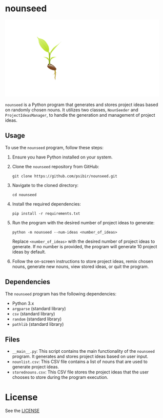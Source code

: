 # nounseed

![logo](/nounseed_logo.png)

`nounseed` is a Python program that generates and stores project ideas based on randomly chosen nouns. It utilizes two classes, `NounSeeder` and `ProjectIdeasManager`, to handle the generation and management of project ideas.

## Usage

To use the `nounseed` program, follow these steps:

1. Ensure you have Python installed on your system.
2. Clone the `nounseed` repository from GitHub:

   ```shell
   git clone https://github.com/psibir/nounseed.git
   ```

3. Navigate to the cloned directory:

   ```shell
   cd nounseed
   ```

4. Install the required dependencies:

   ```shell
   pip install -r requirements.txt
   ```

5. Run the program with the desired number of project ideas to generate:

   ```shell
   python -m nounseed --num-ideas <number_of_ideas>
   ```

   Replace `<number_of_ideas>` with the desired number of project ideas to generate. If no number is provided, the program will generate 10 project ideas by default.

6. Follow the on-screen instructions to store project ideas, remix chosen nouns, generate new nouns, view stored ideas, or quit the program.

## Dependencies

The `nounseed` program has the following dependencies:

- Python 3.x
- `argparse` (standard library)
- `csv` (standard library)
- `random` (standard library)
- `pathlib` (standard library)

## Files

- `__main__.py`: This script contains the main functionality of the `nounseed` program. It generates and stores project ideas based on user input.
- `nounlist.csv`: This CSV file contains a list of nouns that are used to generate project ideas.
- `storednouns.csv`: This CSV file stores the project ideas that the user chooses to store during the program execution.

# License

See the [LICENSE](LICENSE)